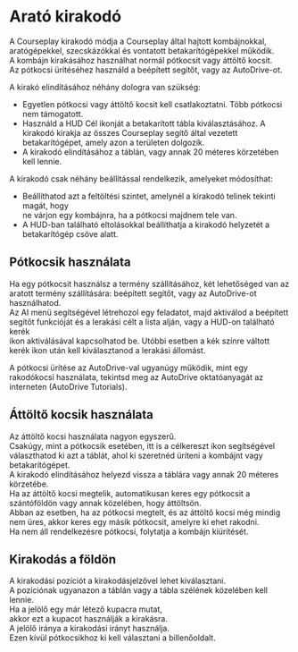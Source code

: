 # Arató kirakodó

  
A Courseplay kirakodó módja a Courseplay által hajtott kombájnokkal, aratógépekkel, szecskázókkal és vontatott betakarítógépekkel működik.  
A kombájn kirakásához használhat normál pótkocsit vagy áttöltő kocsit.  
Az pótkocsi ürítéséhez használd a beépített segítőt, vagy az AutoDrive-ot.  
  
A kirakó elindításához néhány dologra van szükség:  
- Egyetlen pótkocsi vagy áttöltő kocsit kell csatlakoztatni. Több pótkocsi nem támogatott.  
- Használd a HUD Cél ikonját a betakarított tábla kiválasztásához. A kirakodó kirakja az összes Courseplay segítő által vezetett betakarítógépet, amely azon a területen dolgozik.  
- A kirakodó elindításához a táblán, vagy annak 20 méteres körzetében kell lennie.  
  
A kirakodó csak néhány beállítással rendelkezik, amelyeket módosíthat:  
- Beállíthatod azt a feltöltési szintet, amelynél a kirakodó telinek tekinti magát, hogy  
ne várjon egy kombájnra, ha a pótkocsi majdnem tele van.  
- A HUD-ban található eltolásokkal beállíthatja a kirakodó helyzetét a betakarítógép csöve alatt.  

## Pótkocsik használata
  
Ha egy pótkocsit használsz a termény szállításához, két lehetőséged van az aratott termény szállítására: beépített segítőt, vagy az AutoDrive-ot használhatod.  
Az AI menü segítségével létrehozol egy feladatot, majd aktiválod a beépített segítőt funkcióját és a lerakási célt a lista alján, vagy a HUD-on található kerék  
ikon aktiválásával kapcsolhatod be. Utóbbi esetben a kék színre váltott kerék ikon után kell kiválasztanod a lerakási állomást.  
  
A pótkocsi ürítése az AutoDrive-val ugyanúgy működik, mint egy rakodókocsi használata, tekintsd meg az AutoDrive oktatóanyagát az interneten (AutoDrive Tutorials).  

## Áttöltő kocsik használata
  
Az áttöltő kocsi használata nagyon egyszerű.  
Csakúgy, mint a pótkocsik esetében, itt is a célkereszt ikon segítségével választhatod ki azt a táblát, ahol ki szeretnéd üríteni a kombájnt vagy betakarítógépet.  
A kirakodó elindításához helyezd vissza a táblára vagy annak 20 méteres körzetébe.  
Ha az áttöltő kocsi megtelik, automatikusan keres egy pótkocsit a szántóföldön vagy annak közelében, hogy áttöltsön.  
Abban az esetben, ha az pótkocsi megtelt, és az áttöltő kocsi még mindig nem üres, akkor keres egy másik pótkocsit, amelyre ki ehet rakodni.  
Ha nem áll rendelkezésre pótkocsi, folytatja a kombájn kiürítését.  

## Kirakodás a földön
  
A kirakodási pozíciót a kirakodásjelzővel lehet kiválasztani.  
A pozíciónak ugyanazon a táblán vagy a tábla szélének közelében kell lennie.  
Ha a jelölő egy már létező kupacra mutat,  
akkor ezt a kupacot használják a kirakásra.  
A jelölő iránya a kirakodási irányt használja.  
Ezen kívül pótkocsikhoz ki kell választani a billenőoldalt.  

